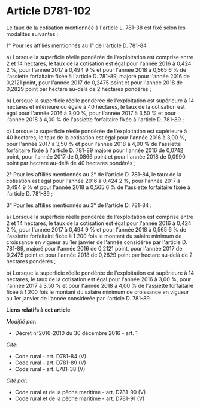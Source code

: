 # Article D781-102

Le taux de la cotisation mentionnée à l'article L. 781-38 est fixé selon les modalités suivantes : 

1° Pour les affiliés mentionnés au 1° de l'article D. 781-84 : 

a) Lorsque la superficie réelle pondérée de l'exploitation est comprise entre 2 et 14 hectares, le taux de la cotisation est
égal pour l'année 2016 à 0,424 2 %, pour l'année 2017 à 0,494 9 % et pour l'année 2018 à 0,565 6 % de l'assiette forfaitaire
fixée à l'article D. 781-89, majoré pour l'année 2016 de 0,2121 point, pour l'année 2017 de 0,2475 point et pour l'année 2018
de 0,2829 point par hectare au-delà de 2 hectares pondérés ; 

b) Lorsque la superficie réelle pondérée de l'exploitation est supérieure à 14 hectares et inférieure ou égale à 40 hectares,
le taux de la cotisation est égal pour l'année 2016 à 3,00 %, pour l'année 2017 à 3,50 % et pour l'année 2018 à 4,00 % de
l'assiette forfaitaire fixée à l'article D. 781-89 ; 

c) Lorsque la superficie réelle pondérée de l'exploitation est supérieure à 40 hectares, le taux de la cotisation est égal
pour l'année 2016 à 3,00 %, pour l'année 2017 à 3,50 % et pour l'année 2018 à 4,00 % de l'assiette forfaitaire fixée à
l'article D. 781-89 majoré pour l'année 2016 de 0,0742 point, pour l'année 2017 de 0,0866 point et pour l'année 2018 de
0,0990 point par hectare au-delà de 40 hectares pondérés ; 

2° Pour les affiliés mentionnés au 2° de l'article D. 781-84, le taux de la cotisation est égal pour l'année 2016 à 0,424 2
%, pour l'année 2017 à 0,494 9 % et pour l'année 2018 à 0,565 6 % de l'assiette forfaitaire fixée à l'article D. 781-89 ; 

3° Pour les affiliés mentionnés au 3° de l'article D. 781-84 : 

a) Lorsque la superficie réelle pondérée de l'exploitation est comprise entre 2 et 14 hectares, le taux de la cotisation est
égal pour l'année 2016 à 0,424 2 %, pour l'année 2017 à 0,494 9 % et pour l'année 2018 à 0,565 6 % de l'assiette forfaitaire
fixée à 1 200 fois le montant du salaire minimum de croissance en vigueur au 1er janvier de l'année considérée par l'article
D. 781-89, majoré pour l'année 2016 de 0,2121 point, pour l'année 2017 de 0,2475 point et pour l'année 2018 de 0,2829 point
par hectare au-delà de 2 hectares pondérés ; 

b) Lorsque la superficie réelle pondérée de l'exploitation est supérieure à 14 hectares, le taux de la cotisation est égal
pour l'année 2016 à 3,00 %, pour l'année 2017 à 3,50 % et pour l'année 2018 à 4,00 % de l'assiette forfaitaire fixée à 1 200
fois le montant du salaire minimum de croissance en vigueur au 1er janvier de l'année considérée par l'article D. 781-89.

**Liens relatifs à cet article**

_Modifié par_:

  - Décret n°2016-2010 du 30 décembre 2016 - art. 1

_Cite_:

  - Code rural - art. D781-84 (V)
  - Code rural - art. D781-89 (V)
  - Code rural - art. L781-38 (V)

_Cité par_:

  - Code rural et de la pêche maritime - art. D781-90 (V)
  - Code rural et de la pêche maritime - art. D781-91 (V)
